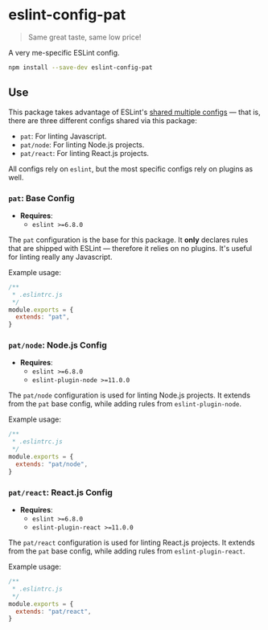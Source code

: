 # eslint-config-pat

> Same great taste, same low price!

A very me-specific ESLint config.

```sh
npm install --save-dev eslint-config-pat
```

## Use

This package takes advantage of ESLint's [shared multiple configs][eslint-configs] — that is, there are three different configs shared via this package:

- `pat`: For linting Javascript.
- `pat/node`: For linting Node.js projects.
- `pat/react`: For linting React.js projects.

All configs rely on `eslint`, but the most specific configs rely on plugins as well.

### `pat`: Base Config

- **Requires**:
    - `eslint >=6.8.0`

The `pat` configuration is the base for this package. It **only** declares rules that are shipped with ESLint — therefore it relies on no plugins. It's useful for linting really any Javascript.

Example usage:

```js
/**
 * .eslintrc.js
 */
module.exports = {
  extends: "pat",
}
```

### `pat/node`: Node.js Config

- **Requires**:
    - `eslint >=6.8.0`
    - `eslint-plugin-node >=11.0.0`

The `pat/node` configuration is used for linting Node.js projects. It extends from the `pat` base config, while adding rules from `eslint-plugin-node`.

Example usage:

```js
/**
 * .eslintrc.js
 */
module.exports = {
  extends: "pat/node",
}
```

### `pat/react`: React.js Config

- **Requires**:
    - `eslint >=6.8.0`
    - `eslint-plugin-react >=11.0.0`

The `pat/react` configuration is used for linting React.js projects. It extends from the `pat` base config, while adding rules from `eslint-plugin-react`.

Example usage:

```js
/**
 * .eslintrc.js
 */
module.exports = {
  extends: "pat/react",
}
```

[eslint-configs]: https://eslint.org/docs/developer-guide/shareable-configs#sharing-multiple-configs